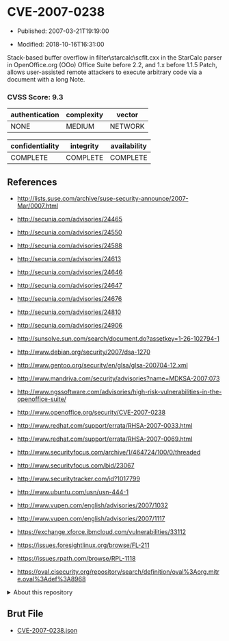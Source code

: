 # CVE-2007-0238

- Published: 2007-03-21T19:19:00

- Modified: 2018-10-16T16:31:00

Stack-based buffer overflow in filter\starcalc\scflt.cxx in the StarCalc parser in OpenOffice.org (OOo) Office Suite before 2.2, and 1.x before 1.1.5 Patch, allows user-assisted remote attackers to execute arbitrary code via a document with a long Note.

### CVSS Score: **9.3**

| authentication | complexity | vector |
| --- | --- | --- |
| NONE | MEDIUM | NETWORK |

| confidentiality | integrity | availability |
| --- | --- | --- |
| COMPLETE | COMPLETE | COMPLETE |

## References

* http://lists.suse.com/archive/suse-security-announce/2007-Mar/0007.html

* http://secunia.com/advisories/24465

* http://secunia.com/advisories/24550

* http://secunia.com/advisories/24588

* http://secunia.com/advisories/24613

* http://secunia.com/advisories/24646

* http://secunia.com/advisories/24647

* http://secunia.com/advisories/24676

* http://secunia.com/advisories/24810

* http://secunia.com/advisories/24906

* http://sunsolve.sun.com/search/document.do?assetkey=1-26-102794-1

* http://www.debian.org/security/2007/dsa-1270

* http://www.gentoo.org/security/en/glsa/glsa-200704-12.xml

* http://www.mandriva.com/security/advisories?name=MDKSA-2007:073

* http://www.ngssoftware.com/advisories/high-risk-vulnerabilities-in-the-openoffice-suite/

* http://www.openoffice.org/security/CVE-2007-0238

* http://www.redhat.com/support/errata/RHSA-2007-0033.html

* http://www.redhat.com/support/errata/RHSA-2007-0069.html

* http://www.securityfocus.com/archive/1/464724/100/0/threaded

* http://www.securityfocus.com/bid/23067

* http://www.securitytracker.com/id?1017799

* http://www.ubuntu.com/usn/usn-444-1

* http://www.vupen.com/english/advisories/2007/1032

* http://www.vupen.com/english/advisories/2007/1117

* https://exchange.xforce.ibmcloud.com/vulnerabilities/33112

* https://issues.foresightlinux.org/browse/FL-211

* https://issues.rpath.com/browse/RPL-1118

* https://oval.cisecurity.org/repository/search/definition/oval%3Aorg.mitre.oval%3Adef%3A8968

<details>
<summary>About this repository</summary> 

  This repository is part of the project [Live Hack CVE](https://github.com/Live-Hack-CVE). Main website can be found [www.live-hack.org](https://www.live-hack.org) 
  
  Made by [Sn0wAlice](https://github.com/Sn0wAlice) for the people that care about security and need to have a feed of the latest CVEs. Hope you enjoy it, don't forget to star the repo and follow me on [Twitter](https://twitter.com/Sn0wAlice) and [Github](https://github.com/Sn0wAlice). And that is my [personnal website](https://www.alice-snow.me/)

  - [Home Page](https://github.com/Live-Hack-CVE)
  - [Framework](https://github.com/Live-Hack-CVE/cve-framework)
  - [CVE database](https://github.com/Live-Hack-CVE/full_database)
  - [Changelog](https://github.com/Live-Hack-CVE/Changelog)
</details>

## Brut File

* [CVE-2007-0238.json](https://raw.githubusercontent.com/Live-Hack-CVE/full_database/main/cves/2007/CVE-2007-0238.json)

